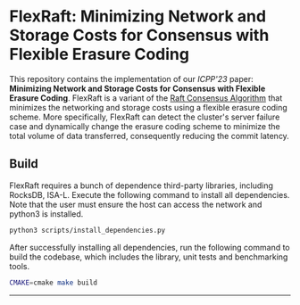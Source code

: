 # FlexRaft: Minimizing Network and Storage Costs for Consensus with Flexible Erasure Coding

This repository contains the implementation of our *ICPP'23* paper: **Minimizing Network and Storage Costs for Consensus with Flexible Erasure Coding**. FlexRaft is a variant of the [Raft Consensus Algorithm](https://raft.github.io/) that minimizes the networking and storage costs using a flexible erasure coding scheme. More specifically, FlexRaft can detect the cluster's server failure case and dynamically change the erasure coding scheme to minimize the total volume of data transferred, consequently reducing the commit latency. 

## Build

FlexRaft requires a bunch of dependence third-party libraries, including RocksDB, ISA-L. Execute the following command to install all dependencies. Note that the user must ensure the host can access the network and python3 is installed. 

```bash
python3 scripts/install_dependencies.py
```

After successfully installing all dependencies, run the following command to build the codebase, which includes the library, unit tests and benchmarking tools. 

```bash
CMAKE=cmake make build
```

---

